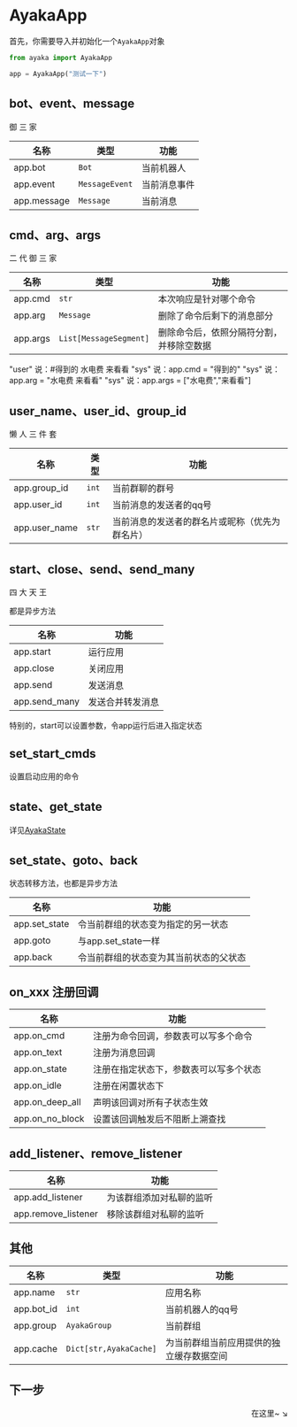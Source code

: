 # AyakaApp

首先，你需要导入并初始化一个`AyakaApp`对象

```py
from ayaka import AyakaApp

app = AyakaApp("测试一下")
```

## bot、event、message

御 三 家

| 名称        | 类型           | 功能         |
| ----------- | -------------- | ------------ |
| app.bot     | `Bot`          | 当前机器人   |
| app.event   | `MessageEvent` | 当前消息事件 |
| app.message | `Message`      | 当前消息     |


## cmd、arg、args

二 代 御 三 家

| 名称     | 类型                   | 功能                                     |
| -------- | ---------------------- | ---------------------------------------- |
| app.cmd  | `str`                  | 本次响应是针对哪个命令                   |
| app.arg  | `Message`              | 删除了命令后剩下的消息部分               |
| app.args | `List[MessageSegment]` | 删除命令后，依照分隔符分割，并移除空数据 |

<div class="demo">
"user" 说：#得到的 水电费   来看看
"sys" 说：app.cmd = "得到的"
"sys" 说：app.arg = "水电费   来看看"
"sys" 说：app.args = ["水电费","来看看"]
</div>


## user_name、user_id、group_id

懒 人 三 件 套

| 名称          | 类型  | 功能                                           |
| ------------- | ----- | ---------------------------------------------- |
| app.group_id  | `int` | 当前群聊的群号                                 |
| app.user_id   | `int` | 当前消息的发送者的qq号                         |
| app.user_name | `str` | 当前消息的发送者的群名片或昵称（优先为群名片） |

## start、close、send、send_many

四 大 天 王

都是异步方法

| 名称          | 功能             |
| ------------- | ---------------- |
| app.start     | 运行应用         |
| app.close     | 关闭应用         |
| app.send      | 发送消息         |
| app.send_many | 发送合并转发消息 |

特别的，start可以设置参数，令app运行后进入指定状态

## set_start_cmds

设置启动应用的命令

## state、get_state

详见[AyakaState](./state.md)

## set_state、goto、back

状态转移方法，也都是异步方法

| 名称          | 功能                                   |
| ------------- | -------------------------------------- |
| app.set_state | 令当前群组的状态变为指定的另一状态     |
| app.goto      | 与app.set_state一样                    |
| app.back      | 令当前群组的状态变为其当前状态的父状态 |

## on_xxx 注册回调


| 名称            | 功能                                   |
| --------------- | -------------------------------------- |
| app.on_cmd      | 注册为命令回调，参数表可以写多个命令   |
| app.on_text     | 注册为消息回调                         |
| app.on_state    | 注册在指定状态下，参数表可以写多个状态 |
| app.on_idle     | 注册在闲置状态下                       |
| app.on_deep_all | 声明该回调对所有子状态生效             |
| app.on_no_block | 设置该回调触发后不阻断上溯查找         |

## add_listener、remove_listener

| 名称                | 功能                     |
| ------------------- | ------------------------ |
| app.add_listener    | 为该群组添加对私聊的监听 |
| app.remove_listener | 移除该群组对私聊的监听   |

## 其他

| 名称       | 类型                   | 功能                                     |
| ---------- | ---------------------- | ---------------------------------------- |
| app.name   | `str`                  | 应用名称                                 |
| app.bot_id | `int`                  | 当前机器人的qq号                         |
| app.group  | `AyakaGroup`           | 当前群组                                 |
| app.cache  | `Dict[str,AyakaCache]` | 为当前群组当前应用提供的独立缓存数据空间 |

<!--
## t_send、t_send_many


 ## 闲置

在没有任何应用运行时，群聊处于闲置状态，此时注册的所有`on.idle`回调都可以响应，而`on.state`则无法响应，因为它们都依赖于相关应用的状态，而闲置时没有应用运行

运行应用后，注册在对应应用下的`on.state`回调可以响应，而普通的`on.idle`无法响应，但对于设置了`super=True`的特殊的`on.idle`仍可以响应

这种设计可以帮助一些有特殊需要的`无状态应用`在`有状态应用`运行时仍可响应用户的指令

## 时间驱动

定时器定时触发回调

触发时，回调无法通过分析消息得到各类信息（bot/group/message/event/sender等）

因此有很多方法和属性都无法访问

发送消息请使用专用的`app.t_send`/`app.t_send_many`，并且需要提供目标bot和群组的id

### app.on.interval(gap: int, h: int = -1, m: int = -1, s: int = -1)
在指定的时间点后循环触发

### app.on.everyday(h: int, m: int, s: int)
每日定时触发 -->

## 下一步

<div align="right">
    在这里~ ↘
</div>
